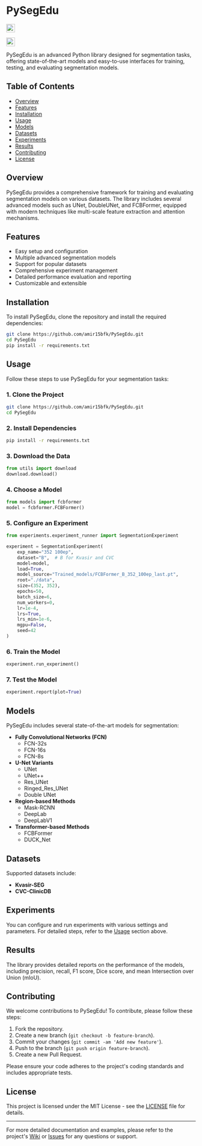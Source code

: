# PySegEdu


<a href="http://colab.research.google.com/github/amir15bfk/PySegEdu/blob/main/PySegEdu_Colab.ipynb"><img src="https://colab.research.google.com/assets/colab-badge.svg" height=22.5></a>  

<a href="https://www.kaggle.com/code/mohamedamirbenbachir/pysegedu-kaggle"><img src="https://kaggle.com/static/images/open-in-kaggle.svg" height=22.5></a>

PySegEdu is an advanced Python library designed for segmentation tasks, offering state-of-the-art models and easy-to-use interfaces for training, testing, and evaluating segmentation models.

## Table of Contents

- [Overview](#overview)
- [Features](#features)
- [Installation](#installation)
- [Usage](#usage)
- [Models](#models)
- [Datasets](#datasets)
- [Experiments](#experiments)
- [Results](#results)
- [Contributing](#contributing)
- [License](#license)

## Overview

PySegEdu provides a comprehensive framework for training and evaluating segmentation models on various datasets. The library includes several advanced models such as UNet, DoubleUNet, and FCBFormer, equipped with modern techniques like multi-scale feature extraction and attention mechanisms.

## Features

- Easy setup and configuration
- Multiple advanced segmentation models
- Support for popular datasets
- Comprehensive experiment management
- Detailed performance evaluation and reporting
- Customizable and extensible

## Installation

To install PySegEdu, clone the repository and install the required dependencies:

```bash
git clone https://github.com/amir15bfk/PySegEdu.git
cd PySegEdu
pip install -r requirements.txt
```

## Usage

Follow these steps to use PySegEdu for your segmentation tasks:

### 1. Clone the Project

```bash
git clone https://github.com/amir15bfk/PySegEdu.git
cd PySegEdu
```

### 2. Install Dependencies

```bash
pip install -r requirements.txt
```

### 3. Download the Data

```python
from utils import download
download.download()
```

### 4. Choose a Model

```python
from models import fcbformer
model = fcbformer.FCBFormer()
```

### 5. Configure an Experiment

```python
from experiments.experiment_runner import SegmentationExperiment

experiment = SegmentationExperiment(
    exp_name="352 100ep",
    dataset="B",  # B for Kvasir and CVC
    model=model,
    load=True,
    model_source="Trained_models/FCBFormer_B_352_100ep_last.pt",
    root="./data",
    size=(352, 352),
    epochs=50,
    batch_size=6,
    num_workers=0,
    lr=1e-4,
    lrs=True,
    lrs_min=1e-6,
    mgpu=False,
    seed=42
)
```

### 6. Train the Model

```python
experiment.run_experiment()
```

### 7. Test the Model

```python
experiment.report(plot=True)
```

## Models

PySegEdu includes several state-of-the-art models for segmentation:

- **Fully Convolutional Networks (FCN)**
  - FCN-32s
  - FCN-16s
  - FCN-8s
- **U-Net Variants**
  - UNet
  - UNet++
  - Res_UNet
  - Ringed_Res_UNet
  - Double UNet
- **Region-based Methods**
  - Mask-RCNN
  - DeepLab
  - DeepLabV1
- **Transformer-based Methods**
  - FCBFormer
  - DUCK_Net

## Datasets

Supported datasets include:

- **Kvasir-SEG**
- **CVC-ClinicDB**

## Experiments

You can configure and run experiments with various settings and parameters. For detailed steps, refer to the [Usage](#usage) section above.

## Results

The library provides detailed reports on the performance of the models, including precision, recall, F1 score, Dice score, and mean Intersection over Union (mIoU).

## Contributing

We welcome contributions to PySegEdu! To contribute, please follow these steps:

1. Fork the repository.
2. Create a new branch (`git checkout -b feature-branch`).
3. Commit your changes (`git commit -am 'Add new feature'`).
4. Push to the branch (`git push origin feature-branch`).
5. Create a new Pull Request.

Please ensure your code adheres to the project's coding standards and includes appropriate tests.

## License

This project is licensed under the MIT License - see the [LICENSE](LICENSE) file for details.

---

For more detailed documentation and examples, please refer to the project's [Wiki](https://github.com/amir15bfk/PySegEdu/wiki) or [Issues](https://github.com/amir15bfk/PySegEdu/issues) for any questions or support.

